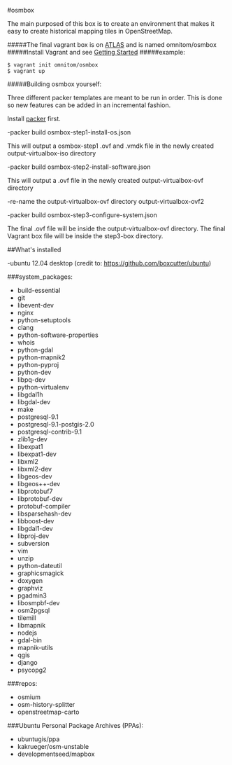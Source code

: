 #osmbox

The main purposed of this box is to create an environment that makes it easy to create historical mapping tiles in OpenStreetMap.

#####The final vagrant box is on [ATLAS](https://atlas.hashicorp.com/omnitom/boxes/osmbox) and is named omnitom/osmbox
#####Install Vagrant and see [Getting Started](http://docs.vagrantup.com/v2/getting-started/index.html) 
#####example:
```Batchfile
$ vagrant init omnitom/osmbox
$ vagrant up
```
#####Building osmbox yourself:

Three different packer templates are meant to be run in order. This is done so new features can be added in an incremental fashion.

Install [packer](https://www.packer.io/intro/getting-started/setup.html) first. 

-packer build osmbox-step1-install-os.json

This will output a osmbox-step1 .ovf and .vmdk file in the newly created output-virtualbox-iso directory

-packer build osmbox-step2-install-software.json

This will output a .ovf file in the newly created output-virtualbox-ovf directory

-re-name the output-virtualbox-ovf directory output-virtualbox-ovf2

-packer build osmbox-step3-configure-system.json

The final .ovf file will be inside the output-virtualbox-ovf directory. The final Vagrant box file will be inside the step3-box directory.

##What's installed

-ubuntu 12.04 desktop (credit to: https://github.com/boxcutter/ubuntu)

###system_packages:
  - build-essential
  - git
  - libevent-dev
  - nginx
  - python-setuptools
  - clang 
  - python-software-properties 
  - whois
  - python-gdal 
  - python-mapnik2 
  - python-pyproj
  - python-dev 
  - libpq-dev
  - python-virtualenv
  - libgdal1h
  - libgdal-dev
  - make
  - postgresql-9.1
  - postgresql-9.1-postgis-2.0
  - postgresql-contrib-9.1
  - zlib1g-dev
  - libexpat1
  - libexpat1-dev
  - libxml2
  - libxml2-dev
  - libgeos-dev
  - libgeos++-dev
  - libprotobuf7
  - libprotobuf-dev
  - protobuf-compiler
  - libsparsehash-dev
  - libboost-dev
  - libgdal1-dev
  - libproj-dev
  - subversion
  - vim
  - unzip
  - python-dateutil
  - graphicsmagick
  - doxygen
  - graphviz
  - pgadmin3
  - libosmpbf-dev
  - osm2pgsql
  - tilemill 
  - libmapnik 
  - nodejs 
  - gdal-bin
  - mapnik-utils
  - qgis
  - django
  - psycopg2

  ###repos:

  - osmium
  - osm-history-splitter
  - openstreetmap-carto

  ###Ubuntu Personal Package Archives (PPAs):

  - ubuntugis/ppa
  - kakrueger/osm-unstable
  - developmentseed/mapbox


